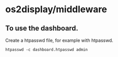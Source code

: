 # os2display/middleware

## To use the dashboard.

Create a htpasswd file, for example with htpasswd.

```
htpasswd -c dashboard.htpasswd admin
```
